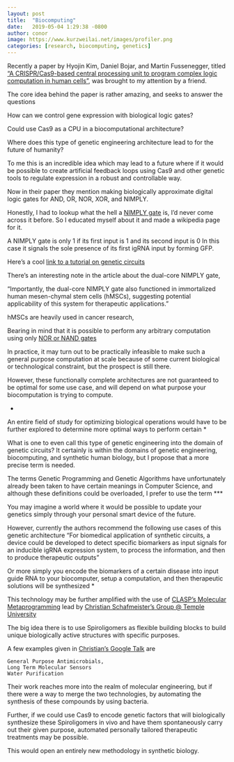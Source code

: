 ```yaml
---
layout: post
title:  "Biocomputing"
date:   2019-05-04 1:29:38 -0800
author: conor
image: https://www.kurzweilai.net/images/profiler.png
categories: [research, biocomputing, genetics]
---
```


Recently a paper by Hyojin Kim, Daniel Bojar, and Martin Fussenegger, titled
 [“A CRISPR/Cas9-based central processing unit to program complex logic computation in human cells”](https://www.pnas.org/content/116/15/7214), was brought to my attention by a friend.

The core idea behind the paper is rather amazing, and seeks to answer the questions

How can we control gene expression with biological logic gates?

Could use Cas9 as a CPU in a biocomputational architecture?

Where does this type of genetic engineering architecture lead to for the future of humanity?

To me this is an incredible idea which may lead to a future where if it would be possible to create artificial feedback loops using Cas9 and other genetic tools to regulate expression in a robust and controllable way.

Now in their paper they mention making biologically approximate digital logic gates for AND, OR, NOR, XOR, and NIMPLY.

Honestly, I had to lookup what the hell a [NIMPLY gate](https://en.wikipedia.org/wiki/NIMPLY_gate) is, I’d never come across it before.
So I educated myself about it and made a wikipedia page for it.

A NIMPLY gate is only 1 if its first input is 1 and its second input is 0
In this case it signals the sole presence of its first igRNA input by forming GFP.

Here’s a cool [link to a tutorial on genetic circuits](http://www2.cds.caltech.edu/~murray/waitwhat/tutorial.html)

There’s an interesting note in the article about the dual-core NIMPLY gate, 

“Importantly, the dual-core NIMPLY gate also functioned in immortalized human mesen-chymal stem cells (hMSCs), suggesting potential applicability of this system for therapeutic applications.”

hMSCs are heavily used in cancer research, 

Bearing in mind that it is possible to perform any arbitrary computation using only [NOR or NAND gates](https://en.wikipedia.org/wiki/Functional_completeness)


In practice, it may turn out to be practically infeasible to make such a general purpose computation at scale because of some current biological or technological constraint, but the prospect is still there.

However, these functionally complete architectures are not guaranteed to be optimal for some use case, and will depend on what purpose your biocomputation is trying to compute.

*

An entire field of study for optimizing biological operations would have to be further explored to determine more optimal ways to perform certain *

What is one to even call this type of genetic engineering into the domain of genetic circuits?
It certainly is within the domains of genetic engineering, biocomputing, and synthetic human biology, but I propose that a more precise term is needed.

The terms Genetic Programming and Genetic Algorithms have unfortunately already been taken to have certain meanings in Computer Science, and although these definitions could be overloaded, I prefer to use the term ***

You may imagine a world where it would be possible to update your genetics simply through your personal smart device of the future.


However, currently the authors recommend the following use cases of this genetic architecture
“For biomedical application of synthetic circuits, a device could be developed to detect specific biomarkers as input signals for an inducible igRNA expression system, to process the information, and then to produce therapeutic outputs” 

Or more simply you encode the biomarkers of a certain disease into input guide RNA to your biocomputer, setup a computation, and then therapeutic solutions will be synthesized *

This technology may be further amplified with the use of [CLASP’s Molecular Metaprogramming](https://github.com/clasp-developers/clasp)
lead by [Christian Schafmeister’s Group @ Temple University](https://chem.cst.temple.edu/schafmeister.html)

The big idea there is to use Spiroligomers as flexible building blocks to build unique biologically active structures with specific purposes.

A few examples given in [Christian’s Google Talk](https://www.youtube.com/watch?v=8X69_42Mj-g) are 

    General Purpose Antimicrobials,
    Long Term Molecular Sensors
    Water Purification 

Their work reaches more into the realm of molecular engineering, but if there were a way to merge the two technologies, by automating the synthesis of these compounds by using bacteria.

Further, if we could use Cas9 to encode genetic factors that will biologically synthesize these Spiroligomers in vivo and have them spontaneously carry out their given purpose, automated personally tailored therapeutic treatments may be possible.

This would open an entirely new methodology in synthetic biology.








